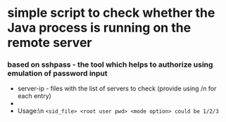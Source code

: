 # simple script to check whether the Java process is running on the remote server

### based on sshpass - the tool which helps to authorize using emulation of password input

* server-ip - files with the list of servers to check (provide using /n for each entry)
*
* Usage:\n
         `<sid_file> <root user pwd> <mode option> could be 1/2/3`

